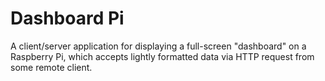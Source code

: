 # Dashboard Pi

A client/server application for displaying a full-screen "dashboard" on a
Raspberry Pi, which accepts lightly formatted data via HTTP request from some
remote client.
